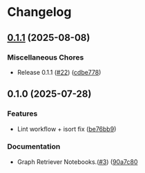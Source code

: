 # Changelog

## [0.1.1](https://github.com/googleapis/llama-index-spanner-python/compare/v0.1.0...v0.1.1) (2025-08-08)


### Miscellaneous Chores

* Release 0.1.1 ([#22](https://github.com/googleapis/llama-index-spanner-python/issues/22)) ([cdbe778](https://github.com/googleapis/llama-index-spanner-python/commit/cdbe778346ac9ddbe08f48bed8d747d3b959705e))

## 0.1.0 (2025-07-28)


### Features

* Lint workflow + isort fix ([be76bb9](https://github.com/googleapis/llama-index-spanner-python/commit/be76bb944bb5c926720d6c611a68503c392374b4))

### Documentation

* Graph Retriever Notebooks.([#3](https://github.com/googleapis/llama-index-spanner-python/pull/3)) ([90a7c80](https://github.com/googleapis/llama-index-spanner-python/pull/3/commits/90a7c8013149f2775f8cd2d0c541297dbdb5250e)
